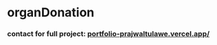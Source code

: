 # organDonation
### contact for full project: [portfolio-prajwaltulawe.vercel.app/](https://portfolio-prajwaltulawe.vercel.app/)
